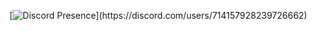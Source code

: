 [![Discord Presence](https://lanyard-profile-readme.vercel.app/api/714157928239726662?theme=light&bg=809ecf&animated=false&hideDiscrim=true&borderRadius=30px&idleMessage=Probably%20doing%20something%20else...)](https://discord.com/users/714157928239726662)
